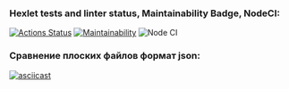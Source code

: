 ### Hexlet tests and linter status, Maintainability Badge, NodeCI:
[![Actions Status](https://github.com/OwlBob/backend-project-46/workflows/hexlet-check/badge.svg)](https://github.com/OwlBob/backend-project-46/actions) [![Maintainability](https://api.codeclimate.com/v1/badges/247122171225a83f6f7f/maintainability)](https://codeclimate.com/github/OwlBob/backend-project-46/maintainability)  ![Node CI](https://github.com/OwlBob/backend-project-46/actions/workflows/nodejs.yml/badge.svg)



### Сравнение плоских файлов формат json:
[![asciicast](https://asciinema.org/a/pEuiIDhyMKWGloyDkhRRHs79s.svg)](https://asciinema.org/a/pEuiIDhyMKWGloyDkhRRHs79s)